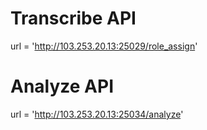 # Transcribe API
url = 'http://103.253.20.13:25029/role_assign'
# Analyze API  
url = 'http://103.253.20.13:25034/analyze'